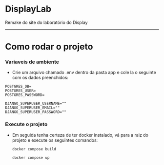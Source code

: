 # DisplayLab
Remake do site do laboratório do Display

---

# Como rodar o projeto
### Variaveis de ambiente
- Crie um arquivo chamado .env dentro da pasta app e cole la o seguinte com os dados preenchidos:
```
POSTGRES_DB=
POSTGRES_USER=
POSTGRES_PASSWORD=

DJANGO_SUPERUSER_USERNAME=""
DJANGO_SUPERUSER_EMAIL=""
DJANGO_SUPERUSER_PASSWORD=""
```

### Execute o projeto
- Em seguida tenha certeza de ter docker instalado, vá para a raiz do projeto e execute os seguintes comandos:

  `docker compose build`

  `docker compose up`
